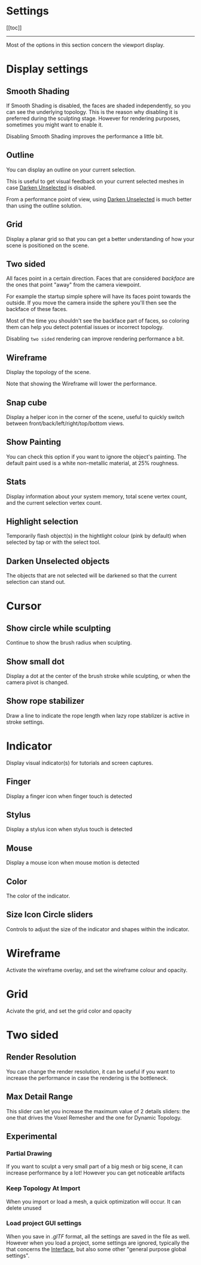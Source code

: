 # Settings

[[toc]]

---

Most of the options in this section concern the viewport display.

# Display settings

## Smooth Shading
If Smooth Shading is disabled, the faces are shaded independently, so you can see the underlying topology.
This is the reason why disabling it is preferred during the sculpting stage.
However for rendering purposes, sometimes you might want to enable it.

Disabling Smooth Shading improves the performance a little bit.

## Outline
You can display an outline on your current selection.

This is useful to get visual feedback on your current selected meshes in case [Darken Unselected](#darken-unselected) is disabled.

From a performance point of view, using [Darken Unselected](#darken-unselected) is much better than using the outline solution.

## Grid
Display a planar grid so that you can get a better understanding of how your scene is positioned on the scene.

## Two sided
All faces point in a certain direction.
Faces that are considered *backface* are the ones that point "away" from the camera viewpoint.

For example the startup simple sphere will have its faces point towards the outside.
If you move the camera inside the sphere you'll then see the backface of these faces.

Most of the time you shouldn't see the backface part of faces, so coloring them can help you detect potential issues or incorrect topology.

Disabling `two sided` rendering can improve rendering performance a bit.


## Wireframe
Display the topology of the scene.

Note that showing the Wireframe will lower the performance.

## Snap cube
Display a helper icon in the corner of the scene, useful to quickly switch between front/back/left/right/top/bottom views.

## Show Painting
You can check this option if you want to ignore the object's painting.
The default paint used is a white non-metallic material, at 25% roughness.

## Stats
Display information about your system memory, total scene vertex count, and the current selection vertex count.

## Highlight selection
Temporarily flash object(s) in the hightlight colour (pink by default) when selected by tap or with the select tool.

## Darken Unselected objects
The objects that are not selected will be darkened so that the current selection can stand out.

# Cursor

## Show circle while sculpting
Continue to show the brush radius when sculpting.

## Show small dot
Display a dot at the center of the brush stroke while sculpting, or when the camera pivot is changed.

## Show rope stabilizer
Draw a line to indicate the rope length when lazy rope stablizer is active in stroke settings.

# Indicator
Display visual indicator(s) for tutorials and screen captures.

## Finger
Display a finger icon when finger touch is detected

## Stylus
Display a stylus icon when stylus touch is detected

## Mouse
Display a mouse icon when mouse motion is detected

## Color
The color of the indicator.

## Size Icon Circle sliders
Controls to adjust the size of the indicator and shapes within the indicator.

# Wireframe
Activate the wireframe overlay, and set the wireframe colour and opacity.

# Grid
Acivate the grid, and set the grid color and opacity

# Two sided
<!--
continue from here
 -->

## Render Resolution
You can change the render resolution, it can be useful if you want to increase the performance in case the rendering is the bottleneck.




## Max Detail Range
This slider can let you increase the maximum value of 2 details sliders: the one that drives the Voxel Remesher and the one for Dynamic Topology.


## Experimental
### Partial Drawing
If you want to sculpt a very small part of a big mesh or big scene, it can increase performance by a lot!
However you can get noticeable artifacts

<!--
### Sculpt Parallel
You should let this option disabled.
 -->

### Keep Topology At Import
When you import or load a mesh, a quick optimization will occur.
It can delete unused

### Load project GUI settings
When you save in *.glTF* format, all the settings are saved in the file as well.
However when you load a project, some settings are ignored, typically the that concerns the [Interface](interface.md), but also some other "general purpose global settings".



